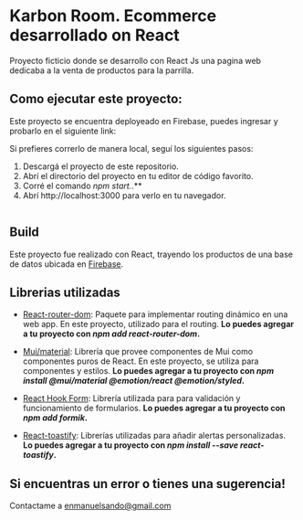 # Karbon Room. Ecommerce desarrollado on React
    
Proyecto ficticio donde se desarrollo con React Js una pagina web dedicaba a la venta de productos para la parrilla.

## Como ejecutar este proyecto:

Este proyecto se encuentra deployeado en Firebase, puedes ingresar y probarlo en el siguiente link:



Si prefieres correrlo de manera local, seguí los siguientes pasos:

1. Descargá el proyecto de este repositorio.
2. Abrí el directorio del proyecto en tu editor de código favorito.
3. Corré el comando *npm start.*.**
4. Abrí http://localhost:3000 para verlo en tu navegador.

![]()
 
## Build

Este proyecto fue realizado con React, trayendo los productos de una base de datos ubicada en [Firebase](https://firebase.google.com/).

## Librerias utilizadas

* [React-router-dom](https://v5.reactrouter.com/web/guides/quick-start): Paquete para implementar routing dinámico en una web app. En este proyecto, utilizado para el routing. **Lo puedes agregar a tu proyecto con *npm add react-router-dom*.**

* [Mui/material](https://mui.com/): Librería que provee componentes de Mui como componentes puros de React. En este proyecto, se utiliza para componentes y estilos. **Lo puedes agregar a tu proyecto con *npm install @mui/material @emotion/react @emotion/styled*.**

* [React Hook Form](https://react-hook-form.com/): Librería utilizada para para validación y funcionamiento de formularios. **Lo puedes agregar a tu proyecto con *npm add formik*.**

* [React-toastify](https://fkhadra.github.io/react-toastify/introduction): Librerías utilizadas para añadir alertas personalizadas. **Lo puedes agregar a tu proyecto con *npm install --save react-toastify*.**

## Si encuentras un error o tienes una sugerencia!
Contactame a enmanuelsando@gmail.com